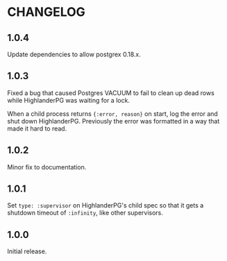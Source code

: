 # CHANGELOG

## 1.0.4

Update dependencies to allow postgrex 0.18.x.

## 1.0.3

Fixed a bug that caused Postgres VACUUM to fail to clean up dead rows while HighlanderPG was waiting for a lock.

When a child process returns `{:error, reason}` on start, log the error and shut down HighlanderPG. Previously the error was formatted in a way that made it hard to read.

## 1.0.2

Minor fix to documentation.

## 1.0.1

Set `type: :supervisor` on HighlanderPG's child spec so that it gets a shutdown timeout of `:infinity`, like other supervisors.

## 1.0.0

Initial release.
